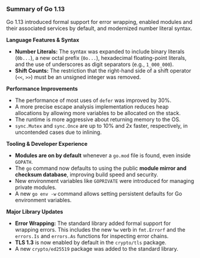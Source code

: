 ### Summary of Go 1.13

Go 1.13 introduced formal support for error wrapping, enabled modules and their associated services by default, and modernized number literal syntax.

**Language Features & Syntax**
*   **Number Literals:** The syntax was expanded to include binary literals (`0b...`), a new octal prefix (`0o...`), hexadecimal floating-point literals, and the use of underscores as digit separators (e.g., `1_000_000`).
*   **Shift Counts:** The restriction that the right-hand side of a shift operator (`<<`, `>>`) must be an unsigned integer was removed.

**Performance Improvements**
*   The performance of most uses of `defer` was improved by 30%.
*   A more precise escape analysis implementation reduces heap allocations by allowing more variables to be allocated on the stack.
*   The runtime is more aggressive about returning memory to the OS.
*   `sync.Mutex` and `sync.Once` are up to 10% and 2x faster, respectively, in uncontended cases due to inlining.

**Tooling & Developer Experience**
*   **Modules are on by default** whenever a `go.mod` file is found, even inside `GOPATH`.
*   The `go` command now defaults to using the public **module mirror and checksum database**, improving build speed and security.
*   New environment variables like `GOPRIVATE` were introduced for managing private modules.
*   A new `go env -w` command allows setting persistent defaults for Go environment variables.

**Major Library Updates**
*   **Error Wrapping:** The standard library added formal support for wrapping errors. This includes the new `%w` verb in `fmt.Errorf` and the `errors.Is` and `errors.As` functions for inspecting error chains.
*   **TLS 1.3** is now enabled by default in the `crypto/tls` package.
*   A new `crypto/ed25519` package was added to the standard library.